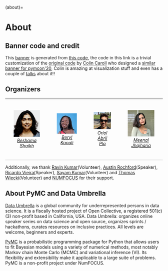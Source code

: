 (about)=
# About

## Banner code and credit
This [banner](https://raw.githubusercontent.com/pymc-devs/pymc-data-umbrella/main/banner.png) is generated from [this code](https://raw.githubusercontent.com/pymc-devs/pymc-data-umbrella/main/banner.py), the code in this link is a trivial customization of the [original code](https://github.com/pymc-devs/pymcon/blob/gh-pages/assets/make_trajectories.py) by [Colin Caroll](https://colindcarroll.com) who designed a [similar banner for pymcon'20](https://pymcon.com/), Colin is amazing at visualization stuff and even has a couple of [talks](https://github.com/ColCarroll/yourplotlib) about it!!

## Organizers

<table><tr>
<td> 
  <p align="center" style="padding: 20px">
    <img alt="Forwarding" src="../_static/reshama.JPG" width="515">
    <br>
    <em style="color: grey"> <a href="https://reshamas.github.io">Reshama Shaikh</a></em>
  </p> 
</td>
<td> 
  <p align="center" style="padding: 20px">
    <img alt="Routing" src="../_static/beryl.JPG" width="515">
    <br>
    <em style="color: grey"><a href="https://www.google.com/url?q=https%3A%2F%2Fwww.linkedin.com%2Fin%2Fberyl-kanali-260567185%2F&sa=D&sntz=1&usg=AFQjCNFmvt_tUl9z7j_ArBuTgG0yyd_1qA">Beryl Kanali</a></em>
  </p> 
</td>
<td> 
  <p align="center" style="padding: 20px">
    <img alt="Routing" src="../_static/oriol.JPG" width="515">
    <br>
    <em style="color: grey"><a href="https://oriolabril.github.io/oriol_unraveled/">Oriol Abril Pla</a></em>
  </p> 
</td>
<td> 
  <p align="center" style="padding: 20px">
    <img alt="Routing" src="../_static/meenal.JPG" width="515">
    <br>
    <em style="color: grey"><a href="https://mjhajharia.com">Meenal Jhajharia</a></em>
  </p> 
</td>
</tr></table>

Additionally, we thank [Ravin Kumar](https://ravinkumar.com)(Volunteer), [Austin Rochford](https://austinrochford.com)(Speaker), [Ricardo Vieira(](https://github.com/ricardoV94/)Speaker), [Sayam Kumar](https://github.com/Sayam753)(Volunteer) and [Thomas Wiecki](https://twiecki.io)(Volunteer) and [NUMFOCUS](https://numfocus.org) for their support.

## About PyMC and Data Umbrella

[Data Umbrella](https://www.dataumbrella.org/) is a global community for underrepresented persons in data science. It is a fiscally hosted project of Open Collective, a registered 501(c)(3) non-profit based in California, USA. Data Umbrella: organizes online speaker series on data science and open source, organizes sprints / hackathons, curates resources on inclusive practices. All levels are welcome, beginners and experts.

[PyMC](https://docs.pymc.io/en/latest/about.html) is a probabilistic programming package for Python that allows users to fit Bayesian models using a variety of numerical methods, most notably Markov chain Monte Carlo (MCMC) and variational inference (VI). Its flexibility and extensibility make it applicable to a large suite of problems. PyMC is a non-profit project under NumFOCUS.

```{include} decision_tree.md
```
